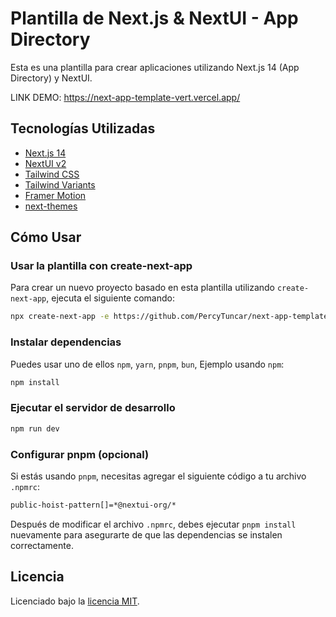 # Plantilla de Next.js & NextUI -  App Directory

Esta es una plantilla para crear aplicaciones utilizando Next.js 14 (App Directory) y NextUI.

LINK DEMO: https://next-app-template-vert.vercel.app/
## Tecnologías Utilizadas

- [Next.js 14](https://nextjs.org/docs/getting-started)
- [NextUI v2](https://nextui.org/)
- [Tailwind CSS](https://tailwindcss.com/)
- [Tailwind Variants](https://tailwind-variants.org)
- [Framer Motion](https://www.framer.com/motion/)
- [next-themes](https://github.com/pacocoursey/next-themes)

## Cómo Usar

### Usar la plantilla con create-next-app

Para crear un nuevo proyecto basado en esta plantilla utilizando `create-next-app`, ejecuta el siguiente comando:

```bash
npx create-next-app -e https://github.com/PercyTuncar/next-app-template
```

### Instalar dependencias

Puedes usar uno de ellos `npm`, `yarn`, `pnpm`, `bun`, Ejemplo usando `npm`:

```bash
npm install
```

### Ejecutar el servidor de desarrollo

```bash
npm run dev
```

### Configurar pnpm (opcional)

Si estás usando `pnpm`, necesitas agregar el siguiente código a tu archivo `.npmrc`:

```bash
public-hoist-pattern[]=*@nextui-org/*
```

Después de modificar el archivo `.npmrc`, debes ejecutar `pnpm install` nuevamente para asegurarte de que las dependencias se instalen correctamente.

## Licencia

Licenciado bajo la [licencia MIT](https://github.com/nextui-org/next-app-template/blob/main/LICENSE).
```